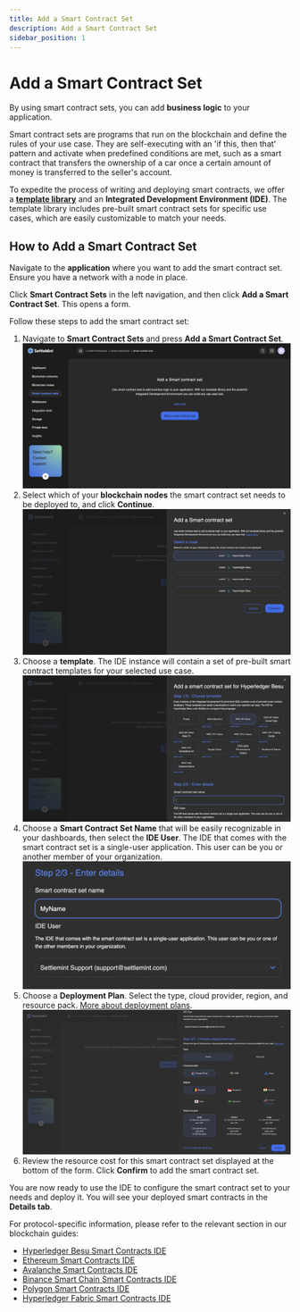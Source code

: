 ```yaml
---
title: Add a Smart Contract Set
description: Add a Smart Contract Set
sidebar_position: 1
---
```

# Add a Smart Contract Set

By using smart contract sets, you can add **business logic** to your application.

Smart contract sets are programs that run on the blockchain and define the rules of your use case. They are self-executing with an 'if this, then that' pattern and activate when predefined conditions are met, such as a smart contract that transfers the ownership of a car once a certain amount of money is transferred to the seller's account.

To expedite the process of writing and deploying smart contracts, we offer a [**template library**](/docs/using-platform/6_add_smart_contract_sets/1_%20smart_contract_templates.md) and an **Integrated Development Environment (IDE)**. The template library includes pre-built smart contract sets for specific use cases, which are easily customizable to match your needs.

## How to Add a Smart Contract Set

Navigate to the **application** where you want to add the smart contract set. Ensure you have a network with a node in place.

Click **Smart Contract Sets** in the left navigation, and then click **Add a Smart Contract Set**. This opens a form.

Follow these steps to add the smart contract set:

1. Navigate to **Smart Contract Sets** and press **Add a Smart Contract Set**.
    ![Smart contract sets](../../../static/img/smart-contract-sets/add-set.png)
2. Select which of your **blockchain nodes** the smart contract set needs to be deployed to, and click **Continue**.
    ![Select node](../../../static/img/smart-contract-sets/select-node.png)
3. Choose a **template**. The IDE instance will contain a set of pre-built smart contract templates for your selected use case.
    ![Select template](../../../static/img/smart-contract-sets/select-a-template.png)
4. Choose a **Smart Contract Set Name** that will be easily recognizable in your dashboards, then select the **IDE User**. 
   The IDE that comes with the smart contract set is a single-user application. This user can be you or another member of your organization.
  ![Select template](../../../static/img/smart-contract-sets/set-name.png)
5. Choose a **Deployment Plan**. Select the type, cloud provider, region, and resource pack. [More about deployment plans](/docs/launch-platform/managed-cloud-deployment/13_deployment-plans.md).
       ![Select template](../../../static/img/smart-contract-sets/cloud-provider.png)
6. Review the resource cost for this smart contract set displayed at the bottom of the form. Click **Confirm** to add the smart contract set.

You are now ready to use the IDE to configure the smart contract set to your needs and deploy it. You will see your deployed smart contracts in the **Details tab**.

For protocol-specific information, please refer to the relevant section in our blockchain guides:

- [Hyperledger Besu Smart Contracts IDE](/docs/blockchain-guides/1_Hyperledger-Besu/6_enterprise-ethereum-integration-tools.md)
- [Ethereum Smart Contracts IDE](/docs/blockchain-guides/0_Ethereum/5_ethereum-integration-tools.md)
- [Avalanche Smart Contracts IDE](/docs/blockchain-guides/2_Avalanche/5_avalanche-integration-tools.md)
- [Binance Smart Chain Smart Contracts IDE](/docs/blockchain-guides/3_Binance-Smart-Chain/5_binance-smart-chain-integration-tools.md)
- [Polygon Smart Contracts IDE](/docs/blockchain-guides/4_Polygon/5_polygon-integration-tools.md)
- [Hyperledger Fabric Smart Contracts IDE](/docs/blockchain-guides/5_Hyperledger-Fabric/6_hyperledger-fabric-integration-tools.md)

